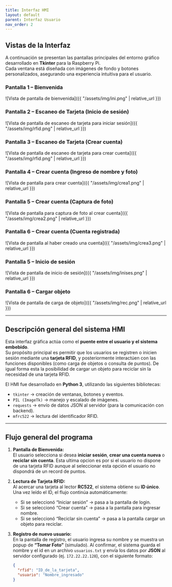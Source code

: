 ```yaml
---
title: Interfaz HMI
layout: default
parent: Interfaz Usuario
nav_order: 2
---
```


## Vistas de la Interfaz

A continuación se presentan las pantallas principales del entorno gráfico desarrollado en **Tkinter** para la Raspberry Pi.  
Cada ventana está diseñada con imágenes de fondo y botones personalizados, asegurando una experiencia intuitiva para el usuario.

### Pantalla 1 – Bienvenida  
![Vista de pantalla de bienvenida]({{ "/assets/img/ini.png" | relative_url }})

### Pantalla 2 – Escaneo de Tarjeta (Inicio de sesión)  
![Vista de pantalla de escaneo de tarjeta para iniciar sesión]({{ "/assets/img/rfid.png" | relative_url }})

### Pantalla 3 – Escaneo de Tarjeta (Crear cuenta)  
![Vista de pantalla de escaneo de tarjeta para crear cuenta]({{ "/assets/img/rfid.png" | relative_url }})

### Pantalla 4 – Crear cuenta (Ingreso de nombre y foto)  
![Vista de pantalla para crear cuenta]({{ "/assets/img/crea1.png" | relative_url }})

### Pantalla 5 – Crear cuenta (Captura de foto)  
![Vista de pantalla para captura de foto al crear cuenta]({{ "/assets/img/crea2.png" | relative_url }})

### Pantalla 6 – Crear cuenta (Cuenta registrada)  
![Vista de pantalla al haber creado una cuenta]({{ "/assets/img/crea3.png" | relative_url }})

### Pantalla 5 – Inicio de sesión 
![Vista de pantalla de inicio de sesión]({{ "/assets/img/inises.png" | relative_url }})

### Pantalla 6 – Cargar objeto  
![Vista de pantalla de carga de objeto]({{ "/assets/img/rec.png" | relative_url }})

---

## Descripción general del sistema HMI

Esta interfaz gráfica actúa como el **puente entre el usuario y el sistema embebido**.  
Su propósito principal es permitir que los usuarios se registren o inicien sesión mediante una **tarjeta RFID**, y posteriormente interactúen con las funciones disponibles (como carga de objetos o consulta de puntos). De igual forma esta la posibilidad de cargar un objeto para reciclar sin la necesidad de una tarjeta RFID.

El HMI fue desarrollado en **Python 3**, utilizando las siguientes bibliotecas:
- `tkinter` → creación de ventanas, botones y eventos.
- `PIL (ImageTk)` → manejo y escalado de imágenes.
- `requests` → envío de datos JSON al servidor (para la comunicación con backend).
- `mfrc522` → lectura del identificador RFID.

---

## Flujo general del programa

1. **Pantalla de Bienvenida:**  
   El usuario selecciona si desea **iniciar sesión**, **crear una cuenta nueva** o **reciclar sin cuenta**.  Esta ultima opcion es por si el usuario no dispone de una tarjeta RFID aunque al seleccionar esta opción el usuario no dispondrá de un record de puntos.

2. **Lectura de Tarjeta RFID:**  
   Al acercar una tarjeta al lector **RC522**, el sistema obtiene su **ID único**.  
   Una vez leído el ID, el flujo continúa automáticamente:
   - Si se seleccionó “Iniciar sesión” → pasa a la pantalla de login.
   - Si se seleccionó “Crear cuenta” → pasa a la pantalla para ingresar nombre.
   - Si se seleccionó “Reciclar sin cuenta” → pasa a la pantalla cargar un objeto para reciclar.

3. **Registro de nuevo usuario:**  
   En la pantalla de registro, el usuario ingresa su nombre y se muestra un popup de **“Tomar Foto”** (simulado).
   Al confirmar, el sistema guarda el nombre y el id en un archivo `usuarios.txt` y envía los datos por **JSON** al servidor configurado (ej. `172.22.22.128`), con el siguiente formato:

   ```json
   {
     "rfid": "ID_de_la_tarjeta",
     "usuario": "Nombre_ingresado"
   }
